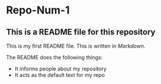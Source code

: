 # Repo-Num-1

## This is a README file for this repository

This is my first README file.
This is written in _Markdown_.

The README does the following things:
* It informs people about my repository
* It acts as the default text for my repo